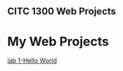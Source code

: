 ## CITC 1300 Web Projects 

<h1>My Web Projects</h1>

<a href="Hello_World/index.html" target="_blank">lab 1-Hello World</a>